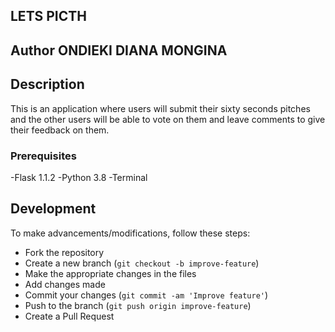 ## LETS PICTH

## Author ONDIEKI DIANA MONGINA


## Description

This is an application where users will submit their sixty seconds pitches and the other users will be able to vote on them and leave comments to give their feedback on them.

### Prerequisites
-Flask 1.1.2
-Python 3.8
-Terminal

## Development
To make advancements/modifications, follow these steps:

- Fork the repository
- Create a new branch (`git checkout -b improve-feature`)
- Make the appropriate changes in the files
- Add changes made
- Commit your changes (`git commit -am 'Improve feature'`)
- Push to the branch (`git push origin improve-feature`)
- Create a Pull Request 